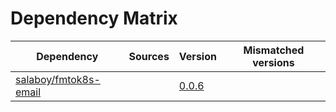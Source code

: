 # Dependency Matrix

Dependency | Sources | Version | Mismatched versions
---------- | ------- | ------- | -------------------
[salaboy/fmtok8s-email](https://github.com/salaboy/fmtok8s-email) |  | [0.0.6](https://github.com/salaboy/fmtok8s-email/releases/tag/v0.0.6) | 
